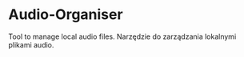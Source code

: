 # Audio-Organiser
Tool to manage local audio files.
Narzędzie do zarządzania lokalnymi plikami audio.
